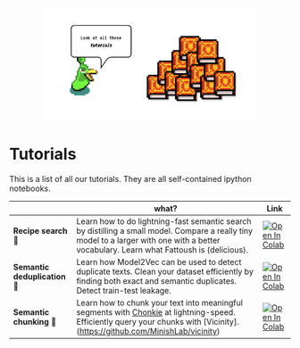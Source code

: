 <div align="center">
    <picture>
      <img width="75%", alt="Tutorials" src="../assets/images/tutorial_ezlo.png">
    </picture>
  </a>
</div>

# Tutorials

This is a list of all our tutorials. They are all self-contained ipython notebooks.

|                    | what?                                                                                                                                                                      | Link |
|--------------------|----------------------------------------------------------------------------------------------------------------------------------------------------------------------------|------|
| **Recipe search** 🍝 | Learn how to do lightning-fast semantic search by distilling a small model. Compare a really tiny model to a larger with one with a better vocabulary. Learn what Fattoush is (delicious). | [![Open In Colab](https://colab.research.google.com/assets/colab-badge.svg)](https://colab.research.google.com/github/minishlab/model2vec/blob/master/tutorials/recipe_search.ipynb)     |
| **Semantic deduplication** 🧹 | Learn how Model2Vec can be used to detect duplicate texts. Clean your dataset efficiently by finding both exact and semantic duplicates. Detect train-test leakage. | [![Open In Colab](https://colab.research.google.com/assets/colab-badge.svg)](https://colab.research.google.com/github/minishlab/model2vec/blob/master/tutorials/semantic_deduplication.ipynb) |
| **Semantic chunking** 🧩 | Learn how to chunk your text into meaningful segments with [Chonkie](https://github.com/bhavnicksm/chonkie) at lightning-speed. Efficiently query your chunks with [Vicinity].(https://github.com/MinishLab/vicinity) | [![Open In Colab](https://colab.research.google.com/assets/colab-badge.svg)](https://colab.research.google.com/github/minishlab/model2vec/blob/master/tutorials/semantic_chunking.ipynb) |
